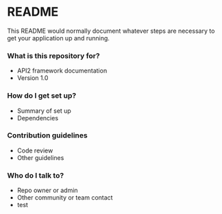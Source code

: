 # README #

This README would normally document whatever steps are necessary to get your application up and running.

### What is this repository for? ###

* API2 framework documentation
* Version 1.0

### How do I get set up? ###

* Summary of set up
* Dependencies

### Contribution guidelines ###

* Code review
* Other guidelines

### Who do I talk to? ###

* Repo owner or admin
* Other community or team contact
* test